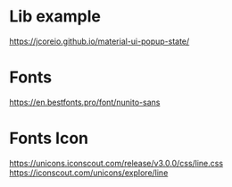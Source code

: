 # Lib example
https://jcoreio.github.io/material-ui-popup-state/

# Fonts
https://en.bestfonts.pro/font/nunito-sans

# Fonts Icon
https://unicons.iconscout.com/release/v3.0.0/css/line.css
https://iconscout.com/unicons/explore/line

